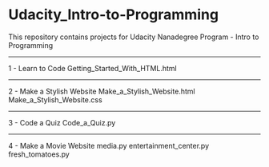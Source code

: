# Udacity_Intro-to-Programming
This repository contains projects for Udacity Nanadegree Program - Intro to Programming

****
1 - Learn to Code
    Getting_Started_With_HTML.html
    
***
2 - Make a Stylish Website
    Make_a_Stylish_Website.html
    Make_a_Stylish_Website.css

***
3 - Code a Quiz
    Code_a_Quiz.py
    
***
4 - Make a Movie Website
    media.py
    entertainment_center.py
    fresh_tomatoes.py
